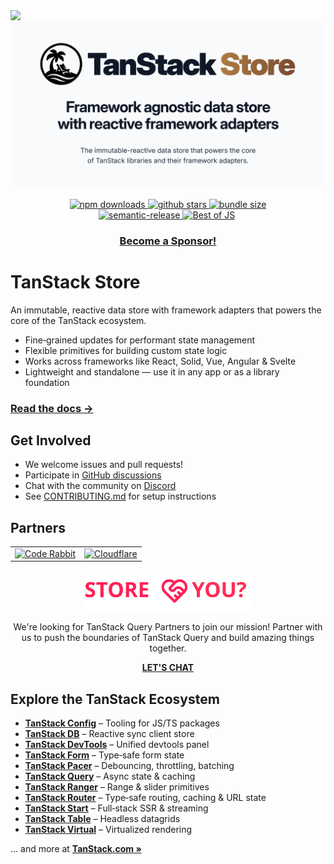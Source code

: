<img src="https://static.scarf.sh/a.png?x-pxid=d988eb79-b0fc-4a2b-8514-6a1ab932d188" />


<div align="center">
  <img src="./media/header_store.png" alt="TanStack Store" />
</div>

<br />

<div align="center">
<a href="https://npmjs.com/package/@tanstack/store" target="\_parent">
<img alt="npm downloads" src="https://img.shields.io/npm/dm/@tanstack/store.svg" />
</a>
<a href="https://github.com/tanstack/store" target="\_parent">
<img alt="github stars" src="https://img.shields.io/github/stars/tanstack/store.svg?style=social&label=Star" />
</a>
<a href="https://bundlephobia.com/result?p=@tanstack/store" target="\_parent">
<img alt="bundle size" src="https://badgen.net/bundlephobia/minzip/@tanstack/store" />
</a>
</div>

<div align="center">
<a href="#badge">
<img alt="semantic-release" src="https://img.shields.io/badge/%20%20%F0%9F%93%A6%F0%9F%9A%80-semantic--release-e10079.svg">
</a>
<a href="https://bestofjs.org/projects/tanstack-store"><img src="https://img.shields.io/endpoint?url=https://bestofjs-serverless.now.sh/api/project-badge?fullName=TanStack%store%26since=daily" alt="Best of JS" /></a>
<a href="https://twitter.com/tan_stack" target="\_parent">
<img alt="" src="https://img.shields.io/twitter/follow/tan_stack.svg?style=social&label=Follow @TanStack" />
</a>
</div>

<div align="center">

### [Become a Sponsor!](https://github.com/sponsors/tannerlinsley/)

</div>

# TanStack Store

An immutable, reactive data store with framework adapters that powers the core of the TanStack ecosystem.

- Fine‑grained updates for performant state management  
- Flexible primitives for building custom state logic  
- Works across frameworks like React, Solid, Vue, Angular & Svelte  
- Lightweight and standalone — use it in any app or as a library foundation

### <a href="https://tanstack.com/store">Read the docs →</b></a>

## Get Involved

- We welcome issues and pull requests!
- Participate in [GitHub discussions](https://github.com/TanStack/store/discussions)
- Chat with the community on [Discord](https://discord.com/invite/WrRKjPJ)
- See [CONTRIBUTING.md](./CONTRIBUTING.md) for setup instructions

## Partners


<table align="center">
  <tr>
    <td>
        <a href="https://www.coderabbit.ai/?via=tanstack&dub_id=aCcEEdAOqqutX6OS">
          <img src="https://tanstack.com/assets/coderabbit-light-DVMJ2jHi.svg" height="40" padding="20px" alt="Code Rabbit"/>
        </a>
    </td>
    <td padding="20">
      <a href="https://www.cloudflare.com?utm_source=tanstack">
         <img src="https://tanstack.com/assets/cloudflare-black-CPufaW0B.svg" height="70" alt="Cloudflare"/>
      </a>
    </td>
  </tr>
  
</table>


<div align="center">
<img src="./media/partner_logo.svg" alt="Query & you?" height="65">
<p>
We're looking for TanStack Query Partners to join our mission! Partner with us to push the boundaries of TanStack Query and build amazing things together.
</p>
<a href="mailto:partners@tanstack.com?subject=TanStack Query Partnership"><b>LET'S CHAT</b></a>
</div>

## Explore the TanStack Ecosystem

- <a href="https://github.com/tanstack/config"><b>TanStack Config</b></a> – Tooling for JS/TS packages
- <a href="https://github.com/tanstack/db"><b>TanStack DB</b></a> – Reactive sync client store
- <a href="https://github.com/tanstack/devtools"><b>TanStack DevTools</b></a> – Unified devtools panel
- <a href="https://github.com/tanstack/form"><b>TanStack Form</b></a> – Type‑safe form state
- <a href="https://github.com/tanstack/pacer"><b>TanStack Pacer</b></a> – Debouncing, throttling, batching <br/>
- <a href="https://github.com/tanstack/query"><b>TanStack Query</b></a> – Async state & caching
- <a href="https://github.com/tanstack/ranger"><b>TanStack Ranger</b></a> – Range & slider primitives
- <a href="https://github.com/tanstack/router"><b>TanStack Router</b></a> – Type‑safe routing, caching & URL state
- <a href="https://github.com/tanstack/router"><b>TanStack Start</b></a> – Full‑stack SSR & streaming
- <a href="https://github.com/tanstack/table"><b>TanStack Table</b></a> – Headless datagrids
- <a href="https://github.com/tanstack/virtual"><b>TanStack Virtual</b></a> – Virtualized rendering

… and more at <a href="https://tanstack.com"><b>TanStack.com »</b></a>

<!-- Use the force, Luke! -->
